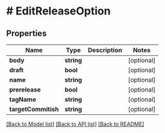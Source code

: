 # # EditReleaseOption

## Properties

Name | Type | Description | Notes
------------ | ------------- | ------------- | -------------
**body** | **string** |  | [optional]
**draft** | **bool** |  | [optional]
**name** | **string** |  | [optional]
**prerelease** | **bool** |  | [optional]
**tagName** | **string** |  | [optional]
**targetCommitish** | **string** |  | [optional]

[[Back to Model list]](../../README.md#models) [[Back to API list]](../../README.md#endpoints) [[Back to README]](../../README.md)
